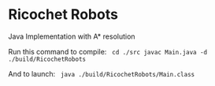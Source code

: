# Ricochet Robots
Java Implementation with A* resolution

Run this command to compile:
<code>
cd ./src
javac Main.java -d ./build/RicochetRobots
</code>

And to launch:
<code>
java ./build/RicochetRobots/Main.class
</code>
